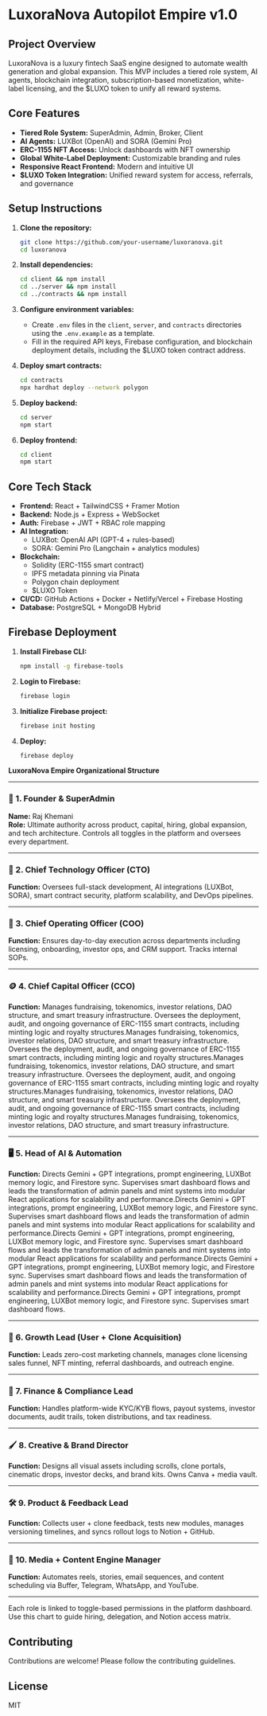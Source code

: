 # LuxoraNova Autopilot Empire v1.0

## Project Overview
LuxoraNova is a luxury fintech SaaS engine designed to automate wealth generation and global expansion. This MVP includes a tiered role system, AI agents, blockchain integration, subscription-based monetization, white-label licensing, and the $LUXO token to unify all reward systems.

## Core Features
- **Tiered Role System:** SuperAdmin, Admin, Broker, Client
- **AI Agents:** LUXBot (OpenAI) and SORA (Gemini Pro)
- **ERC-1155 NFT Access:** Unlock dashboards with NFT ownership
- **Global White-Label Deployment:** Customizable branding and rules
- **Responsive React Frontend:** Modern and intuitive UI
- **$LUXO Token Integration:** Unified reward system for access, referrals, and governance

## Setup Instructions
1.  **Clone the repository:**
    ```bash
    git clone https://github.com/your-username/luxoranova.git
    cd luxoranova
    ```
2.  **Install dependencies:**
    ```bash
    cd client && npm install
    cd ../server && npm install
    cd ../contracts && npm install
    ```
3.  **Configure environment variables:**
    -   Create `.env` files in the `client`, `server`, and `contracts` directories using the `.env.example` as a template.
    -   Fill in the required API keys, Firebase configuration, and blockchain deployment details, including the $LUXO token contract address.

4.  **Deploy smart contracts:**
    ```bash
    cd contracts
    npx hardhat deploy --network polygon
    ```

5.  **Deploy backend:**
    ```bash
    cd server
    npm start
    ```

6.  **Deploy frontend:**
    ```bash
    cd client
    npm start
    ```

## Core Tech Stack
- **Frontend:** React + TailwindCSS + Framer Motion
- **Backend:** Node.js + Express + WebSocket
- **Auth:** Firebase + JWT + RBAC role mapping
- **AI Integration:**
  - LUXBot: OpenAI API (GPT-4 + rules-based)
  - SORA: Gemini Pro (Langchain + analytics modules)
- **Blockchain:**
  - Solidity (ERC-1155 smart contract)
  - IPFS metadata pinning via Pinata
  - Polygon chain deployment
  - $LUXO Token
- **CI/CD:** GitHub Actions + Docker + Netlify/Vercel + Firebase Hosting
- **Database:** PostgreSQL + MongoDB Hybrid

## Firebase Deployment
1.  **Install Firebase CLI:**
    ```bash
    npm install -g firebase-tools
    ```
2.  **Login to Firebase:**
    ```bash
    firebase login
    ```
3.  **Initialize Firebase project:**
    ```bash
    firebase init hosting
    ```
4.  **Deploy:**
    ```bash
    firebase deploy
    ```

**LuxoraNova Empire Organizational Structure**

---

### 👑 1. **Founder & SuperAdmin**
**Name:** Raj Khemani  
**Role:** Ultimate authority across product, capital, hiring, global expansion, and tech architecture. Controls all toggles in the platform and oversees every department. 

---

### 🧠 2. **Chief Technology Officer (CTO)**
**Function:** Oversees full-stack development, AI integrations (LUXBot, SORA), smart contract security, platform scalability, and DevOps pipelines. 

---

### 💼 3. **Chief Operating Officer (COO)**
**Function:** Ensures day-to-day execution across departments including licensing, onboarding, investor ops, and CRM support. Tracks internal SOPs.

---

### 🪙 4. **Chief Capital Officer (CCO)**
**Function:** Manages fundraising, tokenomics, investor relations, DAO structure, and smart treasury infrastructure. Oversees the deployment, audit, and ongoing governance of ERC-1155 smart contracts, including minting logic and royalty structures.Manages fundraising, tokenomics, investor relations, DAO structure, and smart treasury infrastructure. Oversees the deployment, audit, and ongoing governance of ERC-1155 smart contracts, including minting logic and royalty structures.Manages fundraising, tokenomics, investor relations, DAO structure, and smart treasury infrastructure. Oversees the deployment, audit, and ongoing governance of ERC-1155 smart contracts, including minting logic and royalty structures.Manages fundraising, tokenomics, investor relations, DAO structure, and smart treasury infrastructure. Oversees the deployment, audit, and ongoing governance of ERC-1155 smart contracts, including minting logic and royalty structures.Manages fundraising, tokenomics, investor relations, DAO structure, and smart treasury infrastructure.

---

### 🖥️ 5. **Head of AI & Automation**
**Function:** Directs Gemini + GPT integrations, prompt engineering, LUXBot memory logic, and Firestore sync. Supervises smart dashboard flows and leads the transformation of admin panels and mint systems into modular React applications for scalability and performance.Directs Gemini + GPT integrations, prompt engineering, LUXBot memory logic, and Firestore sync. Supervises smart dashboard flows and leads the transformation of admin panels and mint systems into modular React applications for scalability and performance.Directs Gemini + GPT integrations, prompt engineering, LUXBot memory logic, and Firestore sync. Supervises smart dashboard flows and leads the transformation of admin panels and mint systems into modular React applications for scalability and performance.Directs Gemini + GPT integrations, prompt engineering, LUXBot memory logic, and Firestore sync. Supervises smart dashboard flows and leads the transformation of admin panels and mint systems into modular React applications for scalability and performance.Directs Gemini + GPT integrations, prompt engineering, LUXBot memory logic, and Firestore sync. Supervises smart dashboard flows.

---

### 🎯 6. **Growth Lead (User + Clone Acquisition)**
**Function:** Leads zero-cost marketing channels, manages clone licensing sales funnel, NFT minting, referral dashboards, and outreach engine.

---

### 🧾 7. **Finance & Compliance Lead**
**Function:** Handles platform-wide KYC/KYB flows, payout systems, investor documents, audit trails, token distributions, and tax readiness.

---

### 🖌️ 8. **Creative & Brand Director**
**Function:** Designs all visual assets including scrolls, clone portals, cinematic drops, investor decks, and brand kits. Owns Canva + media vault.

---

### 🛠️ 9. **Product & Feedback Lead**
**Function:** Collects user + clone feedback, tests new modules, manages versioning timelines, and syncs rollout logs to Notion + GitHub.

---

### 📢 10. **Media + Content Engine Manager**
**Function:** Automates reels, stories, email sequences, and content scheduling via Buffer, Telegram, WhatsApp, and YouTube.

---

Each role is linked to toggle-based permissions in the platform dashboard.
Use this chart to guide hiring, delegation, and Notion access matrix.

## Contributing
Contributions are welcome! Please follow the contributing guidelines.

## License
MIT
